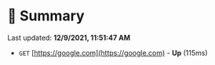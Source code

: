 # 📖 Summary
Last updated: **12/9/2021, 11:51:47 AM**

- `GET` [https://google.com](https://google.com) - **Up** (115ms)
